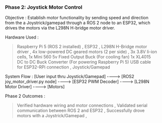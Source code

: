 
### Phase 2: Joystick Motor Control

   Objective : Establish motor functionality by sending speed and direction from the a Joystrick/gamepad through a ROS 2 node to an ESP32, which drives the motors via the L298N H-bridge motor driver.

   Hardware Used :
   > Raspberry Pi 5 (ROS 2 installed) ,
   > ESP32 ,
   > L298N H-Bridge motor driver ,
   > 4x low-powered DC geared motors (2 per side) ,
   > 3x 3.8V li-ion cells,
   > 1x Mini 560 5v Fixed Output Buck (For cooling fan)
   > 1x XL4015 DC to DC Buck Converter (For powering Raspberry Pi 5)
   > USB cable for ESP32-RPi connection ,
   > Joystick/Gamepad

   System Flow :
        [User input thru Joystick/Gamepad] ----> [ROS2 joy_motor_driver.py node] ----> [ESP32 PWM Decoder] ----> [L298N Motor Driver] ----> [Motors]

   Phase 2 Outcomes :
  > Verified hardware wiring and motor connections ,
  > Validated serial communication between ROS 2 and ESP32 ,
  > Successfully drove motors with a Joystrick/Gamepad ,


